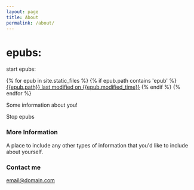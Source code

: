```yaml
---
layout: page
title: About
permalink: /about/
---
```



epubs:
====

start epubs:

{% for epub in site.static_files %}
{% if epub.path contains 'epub' %}
  <a href="{{site.baseurl}}{{epub.path}}">{{epub.path}} last modified on {{epub.modified_time}}</a>
{% endif %}
{% endfor %}

Some information about you!


Stop epubs
### More Information

A place to include any other types of information that you'd like to include about yourself.

### Contact me

[email@domain.com](mailto:email@domain.com)
